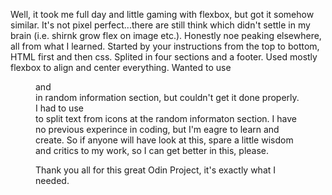 Well, it took me full day and little gaming with flexbox, but got it somehow similar. It's not pixel perfect...there are still think which didn't settle in my brain (i.e. shirnk grow flex on image etc.). Honestly noe peaking elsewhere, all from what I learned. 
Started by your instructions from the top to bottom, HTML first and then css. Splited in four sections and a footer. Used mostly flexbox to align and center everything. Wanted to use <figure> and <figcaption> in random information section, but couldn't get it done properly. I had to use <br> to split text from icons at the random informaton section.
I have no previous experince in coding, but I'm eagre to learn and create. So if anyone will have look at this, spare a little wisdom and critics to my work, so I can get better in this, please. 

Thank you all for this great Odin Project, it's exactly what I needed.
